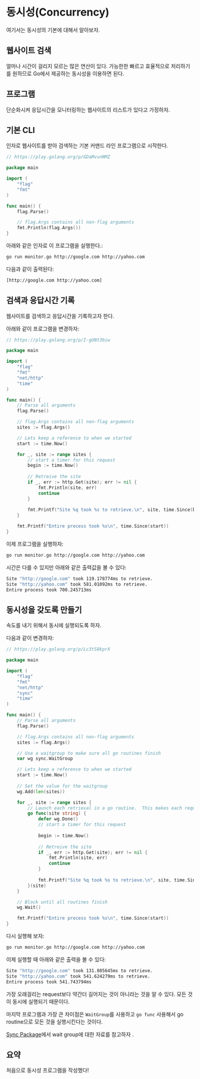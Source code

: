 # 동시성(Concurrency)

여기서는 동시성의 기본에 대해서 알아보자.

## 웹사이트 검색

얼마나 시간이 걸리지 모르는 많은 연산이 있다. 가능한한 빠르고 효율적으로 처리하기를 원하므로 Go에서 제공하는 동시성을 이용하면 된다.

## 프로그램

단순화시켜 응답시간을 모니터링하는 웹사이트의 리스트가 있다고 가정하자.

## 기본 CLI

인자로 웹사이트를 받아 검색하는 기본 커맨드 라인 프로그램으로 시작한다.

```go
// https://play.golang.org/p/GDaMvunNMZ

package main

import (
	"flag"
	"fmt"
)

func main() {
	flag.Parse()

	// flag.Args contains all non-flag arguments
	fmt.Println(flag.Args())
}
```

아래와 같은 인자로 이 프로그램을 실행한다.:

```sh
go run monitor.go http://google.com http://yahoo.com
```

다음과 같이 출력된다:

```sh
[http://google.com http://yahoo.com]
```

## 검색과 응답시간 기록

웹사이트를 검색하고 응답시간을 기록하고자 한다.

아래와 같이 프로그램을 변경하자:

```go
// https://play.golang.org/p/I-gUNt3biw

package main

import (
	"flag"
	"fmt"
	"net/http"
	"time"
)

func main() {
	// Parse all arguments
	flag.Parse()

	// flag.Args contains all non-flag arguments
	sites := flag.Args()

	// Lets keep a reference to when we started
	start := time.Now()

	for _, site := range sites {
		// start a timer for this request
		begin := time.Now()
		
		// Retreive the site
		if _, err := http.Get(site); err != nil {
			fmt.Println(site, err)
			continue
		}
		
		fmt.Printf("Site %q took %s to retrieve.\n", site, time.Since(begin))
	}

	fmt.Printf("Entire process took %s\n", time.Since(start))
}
```

이제 프로그램을 실행하자:

```sh
go run monitor.go http://google.com http://yahoo.com
```

시간은 다를 수 있지만 아래와 같은 출력값을 볼 수 있다:

```sh
Site "http://google.com" took 119.178774ms to retrieve.
Site "http://yahoo.com" took 581.01092ms to retrieve.
Entire process took 700.245713ms
```

## 동시성을 갖도록 만들기

속도를 내기 위해서 동시에 실행되도록 하자.

다음과 같이 변경하자:

```go
// https://play.golang.org/p/Lc3tS8kprX

package main

import (
	"flag"
	"fmt"
	"net/http"
	"sync"
	"time"
)

func main() {
	// Parse all arguments
	flag.Parse()

	// flag.Args contains all non-flag arguments
	sites := flag.Args()

	// Use a waitgroup to make sure all go routines finish
	var wg sync.WaitGroup

	// Lets keep a reference to when we started
	start := time.Now()
	
	// Set the value for the waitgroup
	wg.Add(len(sites))

	for _, site := range sites {
		// Launch each retrieval in a go routine.  This makes each request concurrent
		go func(site string) {
			defer wg.Done()
			// start a timer for this request
			
			begin := time.Now()
			
			// Retreive the site
			if _, err := http.Get(site); err != nil {
				fmt.Println(site, err)
				continue
			}
			
			fmt.Printf("Site %q took %s to retrieve.\n", site, time.Since(begin))
		}(site)
	}

	// Block until all routines finish
	wg.Wait()

	fmt.Printf("Entire process took %s\n", time.Since(start))
}
```

다시 실행해 보자:

```sh
go run monitor.go http://google.com http://yahoo.com
```

이제 실행할 때 아래와 같은 출력을 볼 수 있다:

```sh
Site "http://google.com" took 131.805645ms to retrieve.
Site "http://yahoo.com" took 541.624279ms to retrieve.
Entire process took 541.743794ms
```

가장 오래걸리는 request보다 약간더 길어지는 것이 아니라는 것을 알 수 있다. 모든 것이 동시에 실행되기 때문이다.

마지막 프로그램과 가장 큰 차이점은 `WaitGroup`를 사용하고 `go func` 사용해서 go routine으로 모든 것을 실행시킨다는 것이다.

[Sync Package](http://golang.org/pkg/sync)에서 wait group에 대한 자료를 참고하자 .

## 요약

처음으로 동시성 프로그램을 작성했다!
